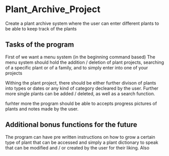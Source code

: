 # Plant_Archive_Project
Create a plant archive system where the user can enter different plants to be able to keep track of the plants

## Tasks of the program
First of we want a menu system (in the beginning command based)
The menu system should hold the addition / deletion of plant projects, searching of a specific plant or of a family, and to simply enter into one of your projects

Withing the plant project, there should be either further divison of plants into types or dates or any kind of category decleared by the user. Further more single plants can be added / deleted, as well as a search function.

furhter more the program should be able to accepts progress pictures of plants and notes made by the user.

## Additional bonus functions for the future

The program can have pre written instructions on how to grow a certain type of plant that can be accessed and simply a plant dictionary to speak that can be modified and / or created by the user for their liking. Also 